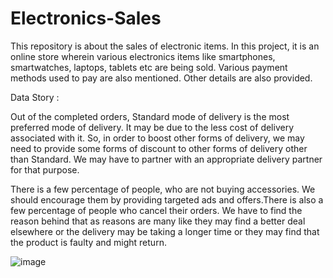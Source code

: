 # Electronics-Sales
This repository is about the sales of electronic items.
In this project, it is an online store wherein various electronics items like smartphones, smartwatches, laptops, tablets etc are being sold. Various payment methods used to pay are also mentioned. Other details are also provided.

Data Story :

Out of the completed orders, Standard mode of delivery is the most preferred mode of delivery. It may be due to the less cost of delivery associated with it. So, in order to boost other forms of delivery, we may need to provide some forms of discount to other forms of delivery other than Standard. We may have to partner with an appropriate delivery partner for that purpose.       

There is a few percentage of people, who are not buying accessories. We should encourage them by providing targeted ads and offers.There is also a few percentage of people who cancel their orders. We have to find the reason behind that as reasons are many like they may find a better deal elsewhere or the delivery may be taking a longer time or they may find that the product is faulty and might return.












![image](https://github.com/user-attachments/assets/f2eb937a-a324-4b61-ba00-f688f255bb63)



